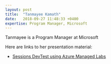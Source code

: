 ```yaml
---
layout: post
title:  "Tanmayee Kamath"
date:   2018-09-27 11:48:33 +0400
expertise: Program Manager, Microsoft
---
```


Tanmayee is a Program Manager at Microsoft 

Here are links to her presentation material:

- [Sessions
DevTest using Azure Managed Labs](https://devintxcontent.blob.core.windows.net/showcontent/Speaker%20Presentations%20Fall%202018/Azure%26AIConf_FinalDeck.pptx)
